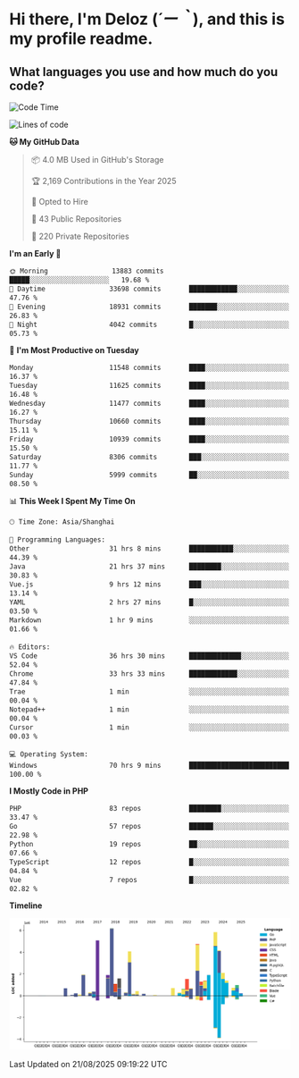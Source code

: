 # **Hi there, I'm Deloz (*´ー｀*), and this is my profile readme.**

## **What languages you use and how much do you code?**

<!--START_SECTION:waka-->
![Code Time](http://img.shields.io/badge/Code%20Time-7%2C214%20hrs%2019%20mins-blue)

![Lines of code](https://img.shields.io/badge/From%20Hello%20World%20I%27ve%20Written-52.8%20million%20lines%20of%20code-blue)

**🐱 My GitHub Data** 

> 📦 4.0 MB Used in GitHub's Storage 
 > 
> 🏆 2,169 Contributions in the Year 2025
 > 
> 💼 Opted to Hire
 > 
> 📜 43 Public Repositories 
 > 
> 🔑 220 Private Repositories 
 > 
**I'm an Early 🐤** 

```text
🌞 Morning                13883 commits       █████░░░░░░░░░░░░░░░░░░░░   19.68 % 
🌆 Daytime                33698 commits       ████████████░░░░░░░░░░░░░   47.76 % 
🌃 Evening                18931 commits       ███████░░░░░░░░░░░░░░░░░░   26.83 % 
🌙 Night                  4042 commits        █░░░░░░░░░░░░░░░░░░░░░░░░   05.73 % 
```
📅 **I'm Most Productive on Tuesday** 

```text
Monday                   11548 commits       ████░░░░░░░░░░░░░░░░░░░░░   16.37 % 
Tuesday                  11625 commits       ████░░░░░░░░░░░░░░░░░░░░░   16.48 % 
Wednesday                11477 commits       ████░░░░░░░░░░░░░░░░░░░░░   16.27 % 
Thursday                 10660 commits       ████░░░░░░░░░░░░░░░░░░░░░   15.11 % 
Friday                   10939 commits       ████░░░░░░░░░░░░░░░░░░░░░   15.50 % 
Saturday                 8306 commits        ███░░░░░░░░░░░░░░░░░░░░░░   11.77 % 
Sunday                   5999 commits        ██░░░░░░░░░░░░░░░░░░░░░░░   08.50 % 
```


📊 **This Week I Spent My Time On** 

```text
🕑︎ Time Zone: Asia/Shanghai

💬 Programming Languages: 
Other                    31 hrs 8 mins       ███████████░░░░░░░░░░░░░░   44.39 % 
Java                     21 hrs 37 mins      ████████░░░░░░░░░░░░░░░░░   30.83 % 
Vue.js                   9 hrs 12 mins       ███░░░░░░░░░░░░░░░░░░░░░░   13.14 % 
YAML                     2 hrs 27 mins       █░░░░░░░░░░░░░░░░░░░░░░░░   03.50 % 
Markdown                 1 hr 9 mins         ░░░░░░░░░░░░░░░░░░░░░░░░░   01.66 % 

🔥 Editors: 
VS Code                  36 hrs 30 mins      █████████████░░░░░░░░░░░░   52.04 % 
Chrome                   33 hrs 33 mins      ████████████░░░░░░░░░░░░░   47.84 % 
Trae                     1 min               ░░░░░░░░░░░░░░░░░░░░░░░░░   00.04 % 
Notepad++                1 min               ░░░░░░░░░░░░░░░░░░░░░░░░░   00.04 % 
Cursor                   1 min               ░░░░░░░░░░░░░░░░░░░░░░░░░   00.03 % 

💻 Operating System: 
Windows                  70 hrs 9 mins       █████████████████████████   100.00 % 
```

**I Mostly Code in PHP** 

```text
PHP                      83 repos            ████████░░░░░░░░░░░░░░░░░   33.47 % 
Go                       57 repos            ██████░░░░░░░░░░░░░░░░░░░   22.98 % 
Python                   19 repos            ██░░░░░░░░░░░░░░░░░░░░░░░   07.66 % 
TypeScript               12 repos            █░░░░░░░░░░░░░░░░░░░░░░░░   04.84 % 
Vue                      7 repos             █░░░░░░░░░░░░░░░░░░░░░░░░   02.82 % 
```



**Timeline**

![Lines of Code chart](https://raw.githubusercontent.com/deloz/deloz/main/assets/bar_graph.png)


 Last Updated on 21/08/2025 09:19:22 UTC
<!--END_SECTION:waka-->
